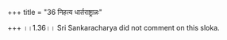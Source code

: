 +++
title = "36 निहत्य धार्तराष्ट्रान्नः"

+++
।।1.36।। Sri Sankaracharya did not comment on this sloka.  
  
